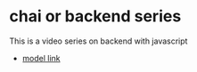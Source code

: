 # chai or backend series

This is a video series on backend with javascript
- [model link](https://app.eraser.io/workspace/YtPqZ1VogxGy1jzIDkzj)